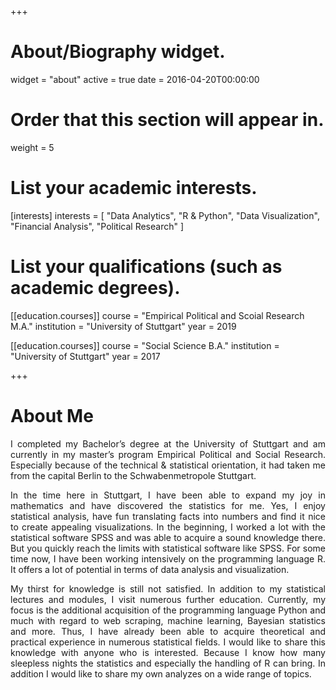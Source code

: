 +++
# About/Biography widget.
widget = "about"
active = true
date = 2016-04-20T00:00:00

# Order that this section will appear in.
weight = 5

# List your academic interests.
[interests]
  interests = [
    "Data Analytics",
    "R & Python",
    "Data Visualization",
    "Financial Analysis",
    "Political Research"
  ]

# List your qualifications (such as academic degrees).
[[education.courses]]
  course = "Empirical Political and Scoial Research M.A."
  institution = "University of Stuttgart"
  year = 2019

[[education.courses]]
  course = "Social Science B.A."
  institution = "University of Stuttgart"
  year = 2017
 
+++

# About Me

<p style="text-align: justify;"> I completed my Bachelor’s degree at the University of Stuttgart and am currently in my master’s program Empirical Political and Social Research. Especially because of the technical & statistical orientation, it had taken me from the capital Berlin to the Schwabenmetropole Stuttgart.</p>

<p style="text-align: justify;">In the time here in Stuttgart, I have been able to expand my joy in mathematics and have discovered the statistics for me. Yes, I enjoy statistical analysis, have fun translating facts into numbers and find it nice to create appealing visualizations. In the beginning, I worked a lot with the statistical software SPSS and was able to acquire a sound knowledge there. But you quickly reach the limits with statistical software like SPSS. For some time now, I have been working intensively on the programming language R. It offers a lot of potential in terms of data analysis and visualization.</p>

<p style="text-align: justify;">My thirst for knowledge is still not satisfied. In addition to my statistical lectures and modules, I visit numerous further education. Currently, my focus is the additional acquisition of the programming language Python and much with regard to web scraping, machine learning, Bayesian statistics and more.
Thus, I have already been able to acquire theoretical and practical experience in numerous statistical fields. I would like to share this knowledge with anyone who is interested. Because I know how many sleepless nights the statistics and especially the handling of R can bring. In addition I would like to share my own analyzes on a wide range of topics.</p>
